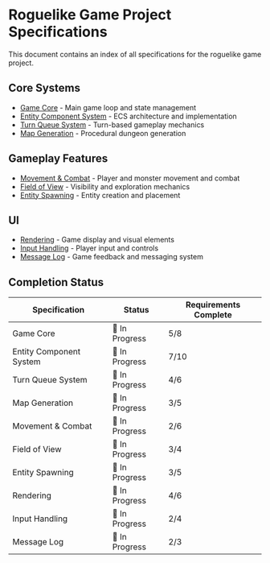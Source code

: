 # Roguelike Game Project Specifications

This document contains an index of all specifications for the roguelike game project.

## Core Systems

- [Game Core](core/game_core.md) - Main game loop and state management
- [Entity Component System](core/ecs.md) - ECS architecture and implementation
- [Turn Queue System](core/turn_queue.md) - Turn-based gameplay mechanics
- [Map Generation](core/map_generation.md) - Procedural dungeon generation

## Gameplay Features

- [Movement & Combat](gameplay/movement_combat.md) - Player and monster movement and combat
- [Field of View](gameplay/fov.md) - Visibility and exploration mechanics
- [Entity Spawning](gameplay/spawning.md) - Entity creation and placement

## UI

- [Rendering](ui/rendering.md) - Game display and visual elements
- [Input Handling](ui/input_handling.md) - Player input and controls
- [Message Log](ui/message_log.md) - Game feedback and messaging system

## Completion Status

| Specification | Status | Requirements Complete |
|---------------|--------|------------------------|
| Game Core | 🔄 In Progress | 5/8 |
| Entity Component System | 🔄 In Progress | 7/10 |
| Turn Queue System | 🔄 In Progress | 4/6 |
| Map Generation | 🔄 In Progress | 3/5 |
| Movement & Combat | 🔄 In Progress | 2/6 |
| Field of View | 🔄 In Progress | 3/4 |
| Entity Spawning | 🔄 In Progress | 3/5 |
| Rendering | 🔄 In Progress | 4/6 |
| Input Handling | 🔄 In Progress | 2/4 |
| Message Log | 🔄 In Progress | 2/3 |
